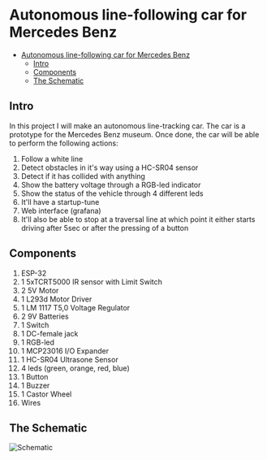 # Autonomous line-following car for Mercedes Benz

- [Autonomous line-following car for Mercedes Benz](#autonomous-line-following-car-for-mercedes-benz)
  - [Intro](#intro)
  - [Components](#components)
  - [The Schematic](#the-schematic)


## Intro
In this project I will make an autonomous line-tracking car. The car is a prototype for the Mercedes Benz museum. Once done, the car will be able to perform the following actions:
1. Follow a white line
2. Detect obstacles in it's way using a HC-SR04 sensor
3. Detect if it has collided with anything
4. Show the battery voltage through a RGB-led indicator
5. Show the status of the vehicle through 4 different leds
6. It'll have a startup-tune
7. Web interface (grafana)
8. It'll also be able to stop at a traversal line at which point it either starts driving after 5sec or after the pressing of a button

## Components
1. ESP-32
2. 1 5xTCRT5000 IR sensor with Limit Switch
3. 2 5V Motor
4. 1 L293d Motor Driver
5. 1 LM 1117 T5,0 Voltage Regulator
6. 2 9V Batteries
7. 1 Switch
8. 1 DC-female jack
9. 1 RGB-led
10. 1 MCP23016 I/O Expander
11. 1 HC-SR04 Ultrasone Sensor
12. 4 leds (green, orange, red, blue) 
13. 1 Button
14. 1 Buzzer
15. 1 Castor Wheel
16. Wires

## The Schematic
![Schematic](https://imgur.com/wjlqvnd.png)
